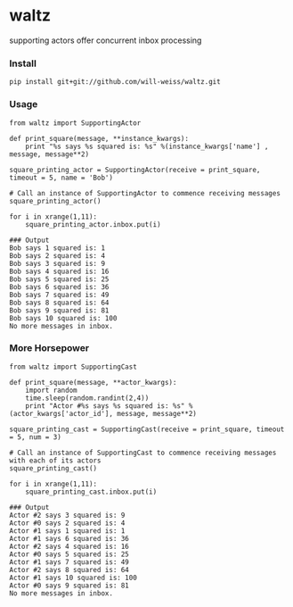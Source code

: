 waltz
=====

supporting actors offer concurrent inbox processing

### Install

<pre><code>pip install git+git://github.com/will-weiss/waltz.git</code></pre>

### Usage

<pre><code>from waltz import SupportingActor

def print_square(message, **instance_kwargs):
    print "%s says %s squared is: %s" %(instance_kwargs['name'] , message, message**2)

square_printing_actor = SupportingActor(receive = print_square, timeout = 5, name = 'Bob')

# Call an instance of SupportingActor to commence receiving messages
square_printing_actor()

for i in xrange(1,11):
    square_printing_actor.inbox.put(i)

### Output
Bob says 1 squared is: 1
Bob says 2 squared is: 4
Bob says 3 squared is: 9
Bob says 4 squared is: 16
Bob says 5 squared is: 25
Bob says 6 squared is: 36
Bob says 7 squared is: 49
Bob says 8 squared is: 64
Bob says 9 squared is: 81
Bob says 10 squared is: 100
No more messages in inbox.</code></pre>

### More Horsepower

<pre><code>from waltz import SupportingCast

def print_square(message, **actor_kwargs):
    import random
    time.sleep(random.randint(2,4))
    print "Actor #%s says %s squared is: %s" %(actor_kwargs['actor_id'], message, message**2)

square_printing_cast = SupportingCast(receive = print_square, timeout = 5, num = 3)

# Call an instance of SupportingCast to commence receiving messages with each of its actors
square_printing_cast() 

for i in xrange(1,11):
    square_printing_cast.inbox.put(i)

### Output
Actor #2 says 3 squared is: 9
Actor #0 says 2 squared is: 4
Actor #1 says 1 squared is: 1
Actor #1 says 6 squared is: 36
Actor #2 says 4 squared is: 16
Actor #0 says 5 squared is: 25
Actor #1 says 7 squared is: 49
Actor #2 says 8 squared is: 64
Actor #1 says 10 squared is: 100
Actor #0 says 9 squared is: 81
No more messages in inbox.</code></pre>
